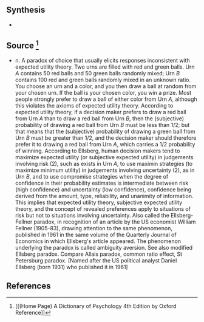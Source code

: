 ## Synthesis
- 
## Source [^1]
- n. A paradox of choice that usually elicits responses inconsistent with expected utility theory. Two urns are filled with red and green balls. Urn $A$ contains 50 red balls and 50 green balls randomly mixed; Urn $B$ contains 100 red and green balls randomly mixed in an unknown ratio. You choose an urn and a color, and you then draw a ball at random from your chosen urn. If the ball is your chosen color, you win a prize. Most people strongly prefer to draw a ball of either color from Urn $A$, although this violates the axioms of expected utility theory. According to expected utility theory, if a decision maker prefers to draw a red ball from Urn $A$ than to draw a red ball from Urn $B$, then the (subjective) probability of drawing a red ball from Urn $B$ must be less than $1 / 2$; but that means that the (subjective) probability of drawing a green ball from Urn $B$ must be greater than $1 / 2$, and the decision maker should therefore prefer it to drawing a red ball from Urn $A$, which carries a $1 / 2$ probability of winning. According to Ellsberg, human decision makers tend to maximize expected utility (or subjective expected utility) in judgements involving risk (2), such as exists in Urn $A$, to use maximin strategies (to maximize minimum utility) in judgements involving uncertainty (2), as in Urn $B$, and to use compromise strategies when the degree of confidence in their probability estimates is intermediate between risk (high confidence) and uncertainty (low confidence), confidence being derived from the amount, type, reliability, and unanimity of information. This implies that expected utility theory, subjective expected utility theory, and the concept of revealed preferences apply to situations of risk but not to situations involving uncertainty. Also called the Ellsberg-Fellner paradox, in recognition of an article by the US economist William Fellner (1905-83), drawing attention to the same phenomenon, published in 1961 in the same volume of the Quarterly Journal of Economics in which Ellsberg's article appeared. The phenomenon underlying the paradox is called ambiguity aversion. See also modified Ellsberg paradox. Compare Allais paradox, common ratio effect, St Petersburg paradox. \[Named after the US political analyst Daniel Ellsberg (born 1931) who published it in 1961]
## References

[^1]: [[(Home Page) A Dictionary of Psychology 4th Edition by Oxford Reference]]